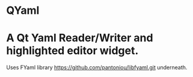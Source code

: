 # QYaml
A Qt Yaml Reader/Writer and highlighted editor widget.
======================================================

Uses FYaml library <https://github.com/pantoniou/libfyaml.git> underneath.

